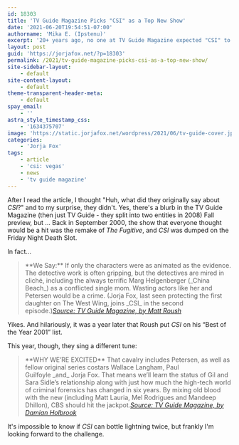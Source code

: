 ```yaml
---
id: 18303
title: 'TV Guide Magazine Picks "CSI" as a Top New Show'
date: '2021-06-20T19:54:51-07:00'
authorname: 'Mika E. (Ipstenu)'
excerpt: '20+ years ago, no one at TV Guide Magazine expected "CSI" to be a hit. Things are a little different now.'
layout: post
guid: 'https://jorjafox.net/?p=18303'
permalink: /2021/tv-guide-magazine-picks-csi-as-a-top-new-show/
site-sidebar-layout:
    - default
site-content-layout:
    - default
theme-transparent-header-meta:
    - default
spay_email:
    - ''
astra_style_timestamp_css:
    - '1634375707'
image: 'https://static.jorjafox.net/wordpress/2021/06/tv-guide-cover.jpg'
categories:
    - 'Jorja Fox'
tags:
    - article
    - 'csi: vegas'
    - news
    - 'tv guide magazine'
---
```


After I read the article, I thought "Huh, what did they originally say about _CSI_?" and to my surprise, they didn't. Yes, there's a blurb in the TV Guide Magazine (then just TV Guide - they split into two entities in 2008) Fall preview, but ... Back in September 2000, the show that everyone thought would be a hit was the remake of _The Fugitive_, and _CSI_ was dumped on the Friday Night Death Slot.

In fact...

<blockquote class="wp-block-quote">**We Say:** If only the characters were as animated as the evidence. The detective work is often gripping, but the detectives are mired in cliché, including the always terrific Marg Helgenberger (_China Beach_) as a conflicted single mom. Wasting actors like her and Petersen would be a crime. (Jorja Fox, last seen protecting the first daughter on The West Wing, joins _CSI_ in the second episode.)<cite><a href="https://jorjafox.net/library/news/2000/tv-guide/">Source: TV Guide Magazine, by Matt Roush</a></cite></blockquote>

Yikes. And hilariously, it was a year later that Roush put _CSI_ on his “Best of the Year 2001” list.

This year, though, they sing a different tune:

<blockquote class="wp-block-quote">**WHY WE’RE EXCITED** That cavalry includes Petersen, as well as fellow original series costars Wallace Langham, Paul Guilfoyle _and_ Jorja Fox. That means we’ll learn the status of Gil and Sara Sidle’s relationship along with just how much the high-tech world of criminal forensics has changed in six years. By mixing old blood with the new (including Matt Lauria, Mel Rodrigues and Mandeep Dhillon), CBS should hit the jackpot.<cite><a href="https://jorjafox.net/library/news/2021/tvguidemagazine-20210617/">Source: TV Guide Magazine, by Damian Holbrook</a></cite></blockquote>

It's impossible to know if _CSI_ can bottle lightning twice, but frankly I'm looking forward to the challenge.
